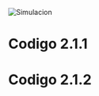 


![Simulacion](https://github.com/JAZMIN2021/EquipoSP/assets/79472215/dcf77df2-e970-4445-b546-e21a8df1d5d9)


# Codigo 2.1.1
# Codigo 2.1.2
